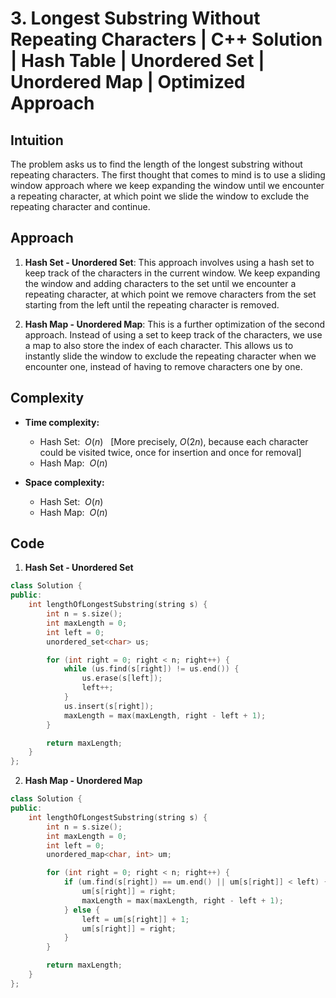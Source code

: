 # 3. Longest Substring Without Repeating Characters | C++ Solution | Hash Table | Unordered Set | Unordered Map | Optimized Approach

## Intuition

The problem asks us to find the length of the longest substring without repeating characters. The first thought that comes to mind is to use a sliding window approach where we keep expanding the window until we encounter a repeating character, at which point we slide the window to exclude the repeating character and continue.

## Approach

1. **Hash Set - Unordered Set**: This approach involves using a hash set to keep track of the characters in the current window. We keep expanding the window and adding characters to the set until we encounter a repeating character, at which point we remove characters from the set starting from the left until the repeating character is removed.

2. **Hash Map - Unordered Map**: This is a further optimization of the second approach. Instead of using a set to keep track of the characters, we use a map to also store the index of each character. This allows us to instantly slide the window to exclude the repeating character when we encounter one, instead of having to remove characters one by one.

## Complexity

-   **Time complexity:**

    -   Hash Set: &nbsp;$O(n)$ &nbsp;&nbsp;[More precisely, $O(2n)$, because each character could be visited twice, once for insertion and once for removal]
    -   Hash Map: &nbsp;$O(n)$

-   **Space complexity:**
    -   Hash Set: &nbsp;$O(n)$
    -   Hash Map: &nbsp;$O(n)$

## Code

1. **Hash Set - Unordered Set**

```cpp
class Solution {
public:
    int lengthOfLongestSubstring(string s) {
        int n = s.size();
        int maxLength = 0;
        int left = 0;
        unordered_set<char> us;

        for (int right = 0; right < n; right++) {
            while (us.find(s[right]) != us.end()) {
                us.erase(s[left]);
                left++;
            }
            us.insert(s[right]);
            maxLength = max(maxLength, right - left + 1);
        }

        return maxLength;
    }
};
```

2. **Hash Map - Unordered Map**

```cpp
class Solution {
public:
    int lengthOfLongestSubstring(string s) {
        int n = s.size();
        int maxLength = 0;
        int left = 0;
        unordered_map<char, int> um;

        for (int right = 0; right < n; right++) {
            if (um.find(s[right]) == um.end() || um[s[right]] < left) {
                um[s[right]] = right;
                maxLength = max(maxLength, right - left + 1);
            } else {
                left = um[s[right]] + 1;
                um[s[right]] = right;
            }
        }

        return maxLength;
    }
};
```
